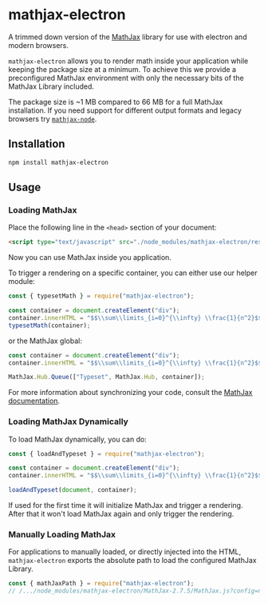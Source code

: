 # mathjax-electron

A trimmed down version of the [MathJax](https://www.mathjax.org/) library for use with electron and modern browsers.

`mathjax-electron` allows you to render math inside your application while keeping the package size at a minimum. To achieve this we provide a preconfigured MathJax environment with only the necessary bits of the MathJax Library included.

The package size is ~1 MB compared to 66 MB for a full MathJax installation. If you need support for different output formats and legacy browsers try [`mathjax-node`](https://github.com/mathjax/MathJax-node).

## Installation

```bash
npm install mathjax-electron
```

## Usage

### Loading MathJax

Place the following line in the `<head>` section of your document:

```html
<script type="text/javascript" src="./node_modules/mathjax-electron/resources/MathJax/MathJax.js?config=electron"></script>
```

Now you can use MathJax inside you application.

To trigger a rendering on a specific container, you can either use our helper module:

```javascript
const { typesetMath } = require("mathjax-electron");

const container = document.createElement("div");
container.innerHTML = "$$\\sum\\limits_{i=0}^{\\infty} \\frac{1}{n^2}$$";
typesetMath(container);
```

or the MathJax global:

```javascript
const container = document.createElement("div");
container.innerHTML = "$$\\sum\\limits_{i=0}^{\\infty} \\frac{1}{n^2}$$";

MathJax.Hub.Queue(["Typeset", MathJax.Hub, container]);
```

For more information about synchronizing your code, consult the [MathJax documentation](http://docs.mathjax.org/en/latest/advanced/synchronize.html).

### Loading MathJax Dynamically

To load MathJax dynamically, you can do:

```javascript
const { loadAndTypeset } = require("mathjax-electron");

const container = document.createElement("div");
container.innerHTML = "$$\\sum\\limits_{i=0}^{\\infty} \\frac{1}{n^2}$$";

loadAndTypeset(document, container);
```

If used for the first time it will initialize MathJax and trigger a rendering. After that it won't load MathJax again and only trigger the rendering.

### Manually Loading MathJax

For applications to manually loaded, or directly injected into the HTML, `mathjax-electron` exports the absolute path to load the configured MathJax Library.

```javascript
const { mathJaxPath } = require("mathjax-electron");
// /.../node_modules/mathjax-electron/MathJax-2.7.5/MathJax.js?config=nteract
```
